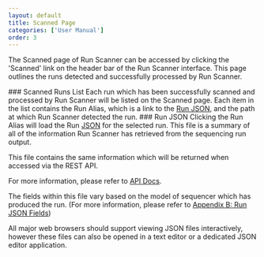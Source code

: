 ```yaml
---
layout: default
title: Scanned Page
categories: ['User Manual']
order: 3
---
```


The Scanned page of Run Scanner can be accessed by clicking the 'Scanned' link on the header bar of the Run Scanner interface. This page outlines the runs detected and successfully processed by Run Scanner.

<a id="scanned-list" />
### Scanned Runs List
Each run which has been successfully scanned and processed by Run Scanner will be listed on the Scanned page. Each item in the list contains the Run Alias, which is a link to the <a href="#json">Run JSON</a>, and the path at which Run Scanner detected the run. 

<a id="json" />
### Run JSON
Clicking the Run Alias will load the Run <a href="https://en.wikipedia.org/wiki/JSON">JSON</a> for the selected run. This file is a summary of all of the information Run Scanner has retrieved from the sequencing run output. 

This file contains the same information which will be returned when accessed via the REST API.
<!-- right? --> For more information, please refer to <a href="api.html">API Docs</a>.

The fields within this file vary based on the model of sequencer which has produced the run. (For more information, please refer to <a href="appendices.html#B">Appendix B: Run JSON Fields</a>)

All major web browsers should support viewing JSON files interactively, <!-- right? --> however these files can also be opened in a text editor or a dedicated JSON editor application.
